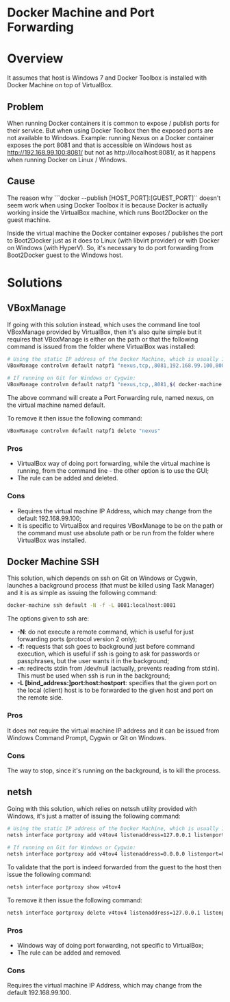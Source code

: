 Docker Machine and Port Forwarding
==================================

# Overview

It assumes that host is Windows 7 and Docker Toolbox is installed with Docker Machine on top of VirtualBox.

## Problem

When running Docker containers it is common to expose / publish ports for their service. But when using Docker Toolbox then the exposed ports are not available to Windows. Example: running Nexus on a Docker container exposes the port 8081 and that is accessible on Windows host as http://192.168.99.100:8081/ but not as http://localhost:8081/, as it happens when running Docker on Linux / Windows.

## Cause

The reason why ```docker --publish [HOST_PORT]:[GUEST_PORT]`` doesn't seem work when using Docker Toolbox it is because Docker is actually working inside the VirtualBox machine, which runs Boot2Docker on the guest machine.

Inside the virtual machine the Docker container exposes / publishes the port to Boot2Docker just as it does to Linux (with libvirt provider) or with Docker on Windows (with HyperV). So, it's necessary to do port forwarding from Boot2Docker guest to the Windows host.

# Solutions

## VBoxManage

If going with this solution instead, which uses the command line tool VBoxManage provided by VirtualBox, then it's also quite simple but it requires that VBoxManage is either on the path or that the following command is issued from the folder where VirtualBox was installed:

```bash
# Using the static IP address of the Docker Machine, which is usually 192.168.99.100:
VBoxManage controlvm default natpf1 "nexus,tcp,,8081,192.168.99.100,8081"
 
# If running on Git for Windows or Cygwin:
VBoxManage controlvm default natpf1 "nexus,tcp,,8081,$( docker-machine ip default ),8081"
```

The above command will create a Port Forwarding rule, named nexus, on the virtual machine named default.
 
To remove it then issue the following command:

```bash
VBoxManage controlvm default natpf1 delete "nexus"
```

### Pros

- VirtualBox way of doing port forwarding, while the virtual machine is running, from the command line - the other option is to use the GUI;
- The rule can be added and deleted.

### Cons

- Requires the virtual machine IP Address, which may change from the default 192.168.99.100;
- It is specific to VirtualBox and requires VBoxManage to be on the path or the command must use absolute path or be run from the folder where VirtualBox was installed.

## Docker Machine SSH

This solution, which depends on ssh on Git on Windows or Cygwin, launches a background process (that must be killed using Task Manager) and it is as simple as issuing the following command:

```bash
docker-machine ssh default -N -f -L 8081:localhost:8081 
```

The options given to ssh are:
- **-N**: do not execute a remote command, which is useful for just forwarding ports (protocol version 2 only);
- **-f**: requests that ssh goes to background just before command execution, which is useful if ssh is going to ask for passwords or passphrases, but the user wants it in the background;
- **-n**: redirects stdin from /dev/null (actually, prevents reading from stdin). This must be used when ssh is run in the background;
- **-L [bind_address:]port:host:hostport**: specifies that the given port on the local (client) host is to be forwarded to the given host and port on the remote side.

### Pros

It does not require the virtual machine IP address and it can be issued from Windows Command Prompt, Cygwin or Git on Windows.

### Cons

The way to stop, since it's running on the background, is to kill the process.

## netsh

Going with this solution, which relies on netssh utility provided with Windows, it's just a matter of issuing the following command:

```bash
# Using the static IP address of the Docker Machine, which is usually 192.168.99.100:
netsh interface portproxy add v4tov4 listenaddress=127.0.0.1 listenport=8081 connectaddress=192.168.99.100 connectport=8081
 
# If running on Git for Windows or Cygwin:
netsh interface portproxy add v4tov4 listenaddress=0.0.0.0 listenport=8081 connectaddress=$( docker-machine ip default ) connectport=8081
```

To validate that the port is indeed forwarded from the guest to the host then issue the following command:

```bash
netsh interface portproxy show v4tov4 
```

To remove it then issue the following command:

```bash
netsh interface portproxy delete v4tov4 listenaddress=127.0.0.1 listenport=8081 
```

### Pros

- Windows way of doing port forwarding, not specific to VirtualBox;
- The rule can be added and removed.

### Cons

Requires the virtual machine IP Address, which may change from the default 192.168.99.100.
